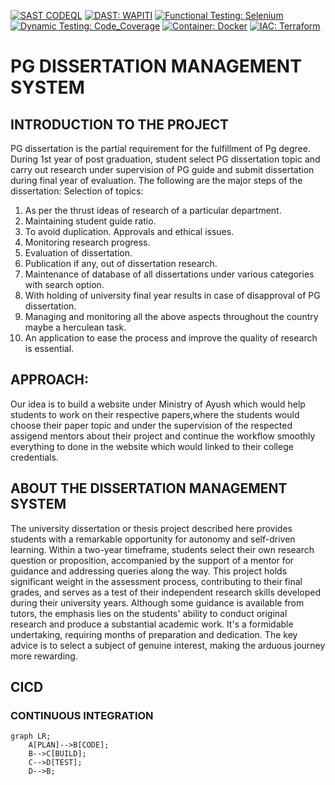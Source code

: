 [![SAST CODEQL](https://img.shields.io/badge/SAST-CODEQL-voilet.svg)](https://github.com/github/codeql)
[![DAST: WAPITI](https://img.shields.io/badge/DAST-WAPITI-indigo.svg)](https://github.com/wapiti-scanner/wapiti)
[![Functional Testing: Selenium](https://img.shields.io/badge/:Functional_Testing-Selenium-blue.svg)](https://github.com/SeleniumHQ/selenium)
[![Dynamic Testing: Code_Coverage](https://img.shields.io/badge/:Dynamic_Testing-Code_Coverage-green.svg)](https://github.com/marketplace/codecov)
[![Container: Docker](https://img.shields.io/badge/:Container-Docker-yellow.svg)](https://github.com/docker/getting-started)
[![IAC: Terraform](https://img.shields.io/badge/:IAC-Terraform-orange.svg)](https://github.com/hashicorp/terraform)

# PG DISSERTATION MANAGEMENT SYSTEM

## INTRODUCTION TO THE PROJECT

 PG dissertation is the partial requirement for the fulfillment of Pg degree. During 1st year of post graduation, student select PG dissertation topic and carry out research under supervision of PG guide and     submit dissertation during final year of evaluation. The following are the major steps of the dissertation: Selection of topics: 
  1. As per the thrust ideas of research of a particular department.
  2. Maintaining student guide ratio.
  3. To avoid duplication. Approvals and ethical issues.
  4. Monitoring research progress.
  5. Evaluation of dissertation.
  6. Publication if any, out of dissertation research.
  7. Maintenance of database of all dissertations under various categories with search option.
  8. With holding of university final year results in case of disapproval of PG dissertation.
  9. Managing and monitoring all the above aspects throughout the country maybe a herculean task.
  10. An application to ease the process and improve the quality of research is essential.

## APPROACH:      
   Our idea is to build a website under Ministry of Ayush which would help students to work on their respective papers,where the students would choose their paper topic and under the supervision of  the respected assigend mentors about their project and continue the workflow smoothly everything to done in the website which would linked to their college credentials.

 ## ABOUT THE DISSERTATION MANAGEMENT SYSTEM
 The university dissertation or thesis project described here provides students with a remarkable opportunity for autonomy and self-driven learning. Within a two-year timeframe, students select their own research question or proposition, accompanied by the support of a mentor for guidance and addressing queries along the way. This project holds significant weight in the assessment process, contributing to their final grades, and serves as a test of their independent research skills developed during their university years. Although some guidance is available from tutors, the emphasis lies on the students' ability to conduct original research and produce a substantial academic work. It's a formidable undertaking, requiring months of preparation and dedication. The key advice is to select a subject of genuine interest, making the arduous journey more rewarding. 

 ## CICD
### CONTINUOUS INTEGRATION
```mermaid
graph LR;
    A[PLAN]-->B[CODE];
    B-->C[BUILD];
    C-->D[TEST];
    D-->B;
